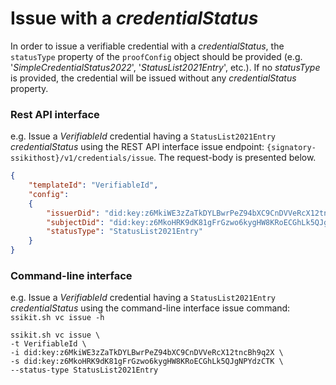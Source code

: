 # Issue with a _credentialStatus_

In order to issue a verifiable credential with a _credentialStatus_, the `statusType` property of the
`proofConfig` object should be provided (e.g. '_SimpleCredentialStatus2022_', '_StatusList2021Entry_', etc.).
If no _statusType_ is provided, the credential will be issued without any _credentialStatus_ property.

### Rest API interface

e.g. Issue a _VerifiableId_ credential having a `StatusList2021Entry` _credentialStatus_ using the REST API
interface issue endpoint: `{signatory-ssikithost}/v1/credentials/issue`. The request-body is presented below.

```json
{
    "templateId": "VerifiableId",
    "config":
    {
        "issuerDid": "did:key:z6MkiWE3zZaTkDYLBwrPeZ94bXC9CnDVVeRcX12tncBh9q2X>",
        "subjectDid": "did:key:z6MkoHRK9dK81gFrGzwo6kygHW8KRoECGhLk5QJgNPYdzCTK",
        "statusType": "StatusList2021Entry"
    }
}
```

### Command-line interface

e.g. Issue a _VerifiableId_ credential having a `StatusList2021Entry` _credentialStatus_ using the command-line
interface issue command: `ssikit.sh vc issue -h`

```shell
ssikit.sh vc issue \ 
-t VerifiableId \ 
-i did:key:z6MkiWE3zZaTkDYLBwrPeZ94bXC9CnDVVeRcX12tncBh9q2X \
-s did:key:z6MkoHRK9dK81gFrGzwo6kygHW8KRoECGhLk5QJgNPYdzCTK \
--status-type StatusList2021Entry
```